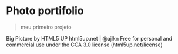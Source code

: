 # Photo portifolio 

> meu primeiro projeto 



Big Picture by HTML5 UP
html5up.net | @ajlkn
Free for personal and commercial use under the CCA 3.0 license (html5up.net/license)


